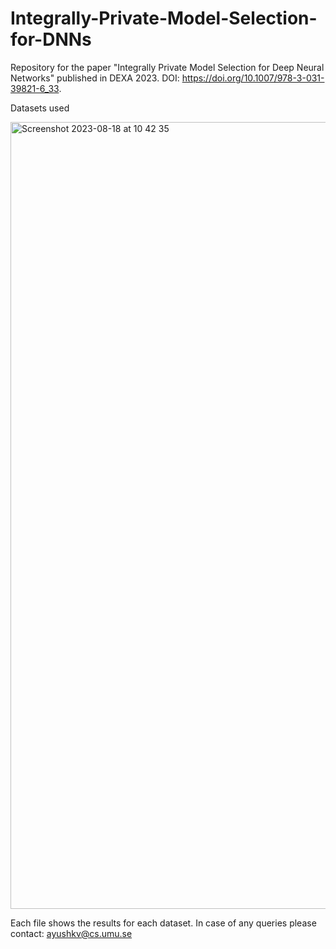 # Integrally-Private-Model-Selection-for-DNNs

Repository for the paper "Integrally Private Model Selection for Deep Neural Networks" published in DEXA 2023. DOI: https://doi.org/10.1007/978-3-031-39821-6_33.

Datasets used 

<img width="1259" alt="Screenshot 2023-08-18 at 10 42 35" src="https://github.com/Ayush-Umu/Integrally-Private-Model-Selection-for-DNNs/assets/96262717/4bcba0ae-2518-45e7-83a2-b950a47a6d48">

Each file shows the results for each dataset. In case of any queries please contact: ayushkv@cs.umu.se
